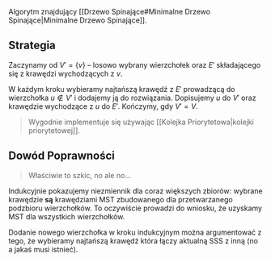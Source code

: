 Algorytm znajdujący [[Drzewo Spinające#Minimalne Drzewo Spinające|Minimalne Drzewo Spinające]].

## Strategia

Zaczynamy od $V' = \{v\}$ – losowo wybrany wierzchołek oraz $E'$ składającego się z krawędzi wychodzących z $v$.

W każdym kroku wybieramy najtańszą krawędź z $E'$ prowadzącą do wierzchołka $u\not\in V'$ i dodajemy ją do rozwiązania. Dopisujemy $u$ do $V'$ oraz krawędzie wychodzące z $u$ do $E'$.
Kończymy, gdy $V' = V$.

> Wygodnie implementuje się używając [[Kolejka Priorytetowa|kolejki priorytetowej]].

## Dowód Poprawności

> Właściwie to szkic, no ale no...

Indukcyjnie pokazujemy niezmiennik dla coraz większych zbiorów: wybrane krawędzie **są** krawędziami MST zbudowanego dla przetwarzanego podzbioru wierzchołków.
To oczywiście prowadzi do wniosku, że uzyskamy MST dla wszystkich wierzchołków.

Dodanie nowego wierzchołka w kroku indukcyjnym można argumentować z tego, że wybieramy najtańszą krawędź która łączy aktualną SSS z inną (no a jakaś musi istnieć).
